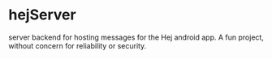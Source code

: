 # hejServer

server backend for hosting messages for the Hej android app. A fun project, without concern for reliability or security.
